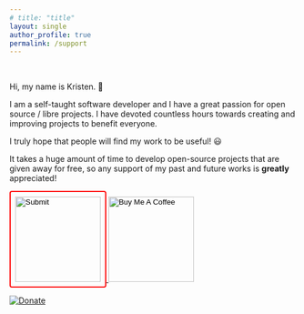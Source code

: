 ```yaml
---
# title: "title"
layout: single
author_profile: true
permalink: /support
---
```



<br>


Hi, my name is Kristen. 👋

I am a self-taught software developer and I have a great
passion for open source / libre projects. I have devoted countless hours towards
creating and improving projects to benefit everyone.

I truly hope that people will find my work to be useful! 😃

It takes a huge amount of time to develop open-source projects that are given
away for free, so any support of my past and future works is **greatly**
appreciated! 


<!-- Patreon -->
<a href="https://www.patreon.com/Merritt">
<input type="image" src="assets/images/logos/patreon.png" style="width:150px;
border: 2px solid red; border-radius: 4px; padding: 8px;">
</a>


<!-- Buy Me A Coffee -->
<a href="https://www.buymeacoffee.com/Merritt">
<input type="image"
src="https://cdn.buymeacoffee.com/buttons/v2/default-blue.png" alt="Buy Me A
Coffee" style="width:150px">
</a>


<!-- Ko-fi -->
<p>
<script type='text/javascript' src='https://ko-fi.com/widgets/widget_2.js'></script><script type='text/javascript'>kofiwidget2.init('Support Me on Ko-fi', '#29abe0', 'W7W73NLKG');kofiwidget2.draw();</script> 
</p>


<!-- PayPal -->
[![Donate](https://img.shields.io/badge/Donate-PayPal-blue.svg?style=for-the-badge&logo=paypal)](https://paypal.me/KristenMcWilliam)


<!-- LiberaPay -->
<p>
<script src="https://liberapay.com/Merritt/widgets/receiving.js"></script>
</p>
